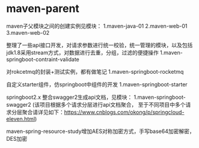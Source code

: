 # maven-parent
maven子父模块之间的创建实例见模块：
1.maven-java-01
2.maven-web-01
3.maven-web-02

整理了一些api接口开发，对请求参数进行统一校验，统一管理的模块，以及包括jdk1.8采用stream方式，对数据进行去重，分组，过滤的便捷操作
1.maven-springboot-contraint-validate

对rokcetmq的封装+测试实例，都有做笔记
1.maven-springboot-rocketmq

自定义starter组件，仿springboot中组件的开发
1.maven-springboot-starter

springboot2.x 整合swagger2生成api文档，见模块：
1.maven-springboot-swagger2 (该项目根据多个请求分层进行api文档聚合，
至于不同项目中多个请求分层聚合请详见如下：https://www.cnblogs.com/okong/p/springcloud-eleven.html)

maven-spring-resource-study增加AES对称加密方式，手写base64加密解密，DES加密
